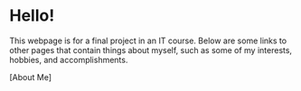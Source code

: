 # Hello!

This webpage is for a final project in an IT course. Below are some links to other pages that contain things about myself, such as some of my interests, hobbies, and accomplishments.

[About Me]
